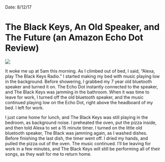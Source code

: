 Date: 8/12/17

# The Black Keys, An Old Speaker, and The Future (an Amazon Echo Dot Review)

![](https://www.bhphotovideo.com/images/images2000x2000/amazon_b015tjd0y4_echo_dot_white_1282299.jpg)

It woke me up at 5am this morning. As I climbed out of bed, I said, “Alexa, play The Black Keys Radio.” I started making my bed with music playing low in the background. Before showering, I grabbed my 7 year old bluetooth speaker and turned it on. The Echo Dot instantly connected to the speaker, and The Black Keys was jamming in the bathroom. When it was time to leave for work, I turned off the old bluetooth speaker, and the music continued playing low on the Echo Dot, right above the headboard of my bed. I left for work.

I just came home for lunch, and The Black Keys was still playing in the bedroom, as background noise. I preheated the oven, put the pizza inside, and then told Alexa to set a 15 minute timer. I turned on the little old bluetooth speaker, The Black was jamming again, as I washed dishes. Before finishing the last dish, the timer went off. I dried my hands, and pulled the pizza out of the oven. The music continued. I’ll be leaving for work in a few minutes, and The Black Keys will still be performing all of their songs, as they wait for me to return home.
